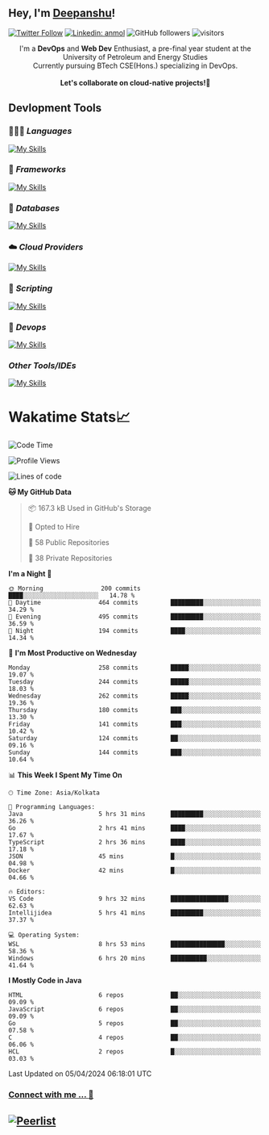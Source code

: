 ## Hey, I'm [Deepanshu](https://bio.link/deepanshgk)!

[![Twitter Follow](https://img.shields.io/twitter/follow/deepanshuurawat?label=Follow)](https://twitter.com/intent/follow?screen_name=deepanshuurawat)
[![Linkedin: anmol](https://img.shields.io/badge/-deepanshu-blue?style=flat-square&logo=Linkedin&logoColor=white&link=https://www.linkedin.com/in/deepanshu-rawat6/)](https://www.linkedin.com/in/deepanshu-rawat6/)
![GitHub followers](https://img.shields.io/github/followers/deepanshu-rawat6?label=Follow&style=social)
![visitors](https://visitor-badge.laobi.icu/badge?page_id=deepanshu-rawat6.deepanshu-rawat6)


<div align="center">
I'm a <b>DevOps</b> and <b>Web Dev</b> Enthusiast, a pre-final year student at the University of Petroleum and Energy Studies <br> Currently pursuing BTech CSE(Hons.) specializing in DevOps.
</div>

<br>

<div align="center">
 <b>Let's collaborate on cloud-native projects!🚀</b>
</div>

## **Devlopment Tools**

### 🧑🏻‍💻 *Languages*
[![My Skills](https://skillicons.dev/icons?i=go,java,py,js,ts,html,css&theme=dark)](https://skillicons.dev)

### 🔎 *Frameworks*
[![My Skills](https://skillicons.dev/icons?i=nodejs,express&theme=dark)](https://skillicons.dev)

### 🛅 *Databases*
[![My Skills](https://skillicons.dev/icons?i=mysql,mongodb,postgres,prisma&theme=dark)](https://skillicons.dev)

### ☁️ *Cloud Providers*
[![My Skills](https://skillicons.dev/icons?i=aws,netlify&theme=dark)](https://skillicons.dev)

### 📜 *Scripting*
[![My Skills](https://skillicons.dev/icons?i=bash&theme=dark)](https://skillicons.dev)

### 👀 *Devops*
[![My Skills](https://skillicons.dev/icons?i=docker,kubernetes,githubactions,jenkins,grafana,prometheus&theme=dark)](https://skillicons.dev)

### *Other Tools/IDEs*
[![My Skills](https://skillicons.dev/icons?i=git,github,vscode,idea,maven&theme=dark)](https://skillicons.dev)

# Wakatime Stats📈

<!--START_SECTION:waka-->
![Code Time](http://img.shields.io/badge/Code%20Time-268%20hrs%2024%20mins-blue)

![Profile Views](http://img.shields.io/badge/Profile%20Views-0-blue)

![Lines of code](https://img.shields.io/badge/From%20Hello%20World%20I%27ve%20Written-606.9%20thousand%20lines%20of%20code-blue)

**🐱 My GitHub Data** 

> 📦 167.3 kB Used in GitHub's Storage 
 > 
> 💼 Opted to Hire
 > 
> 📜 58 Public Repositories 
 > 
> 🔑 38 Private Repositories 
 > 
**I'm a Night 🦉** 

```text
🌞 Morning                200 commits         ████░░░░░░░░░░░░░░░░░░░░░   14.78 % 
🌆 Daytime                464 commits         █████████░░░░░░░░░░░░░░░░   34.29 % 
🌃 Evening                495 commits         █████████░░░░░░░░░░░░░░░░   36.59 % 
🌙 Night                  194 commits         ████░░░░░░░░░░░░░░░░░░░░░   14.34 % 
```
📅 **I'm Most Productive on Wednesday** 

```text
Monday                   258 commits         █████░░░░░░░░░░░░░░░░░░░░   19.07 % 
Tuesday                  244 commits         █████░░░░░░░░░░░░░░░░░░░░   18.03 % 
Wednesday                262 commits         █████░░░░░░░░░░░░░░░░░░░░   19.36 % 
Thursday                 180 commits         ███░░░░░░░░░░░░░░░░░░░░░░   13.30 % 
Friday                   141 commits         ███░░░░░░░░░░░░░░░░░░░░░░   10.42 % 
Saturday                 124 commits         ██░░░░░░░░░░░░░░░░░░░░░░░   09.16 % 
Sunday                   144 commits         ███░░░░░░░░░░░░░░░░░░░░░░   10.64 % 
```


📊 **This Week I Spent My Time On** 

```text
🕑︎ Time Zone: Asia/Kolkata

💬 Programming Languages: 
Java                     5 hrs 31 mins       █████████░░░░░░░░░░░░░░░░   36.26 % 
Go                       2 hrs 41 mins       ████░░░░░░░░░░░░░░░░░░░░░   17.67 % 
TypeScript               2 hrs 36 mins       ████░░░░░░░░░░░░░░░░░░░░░   17.18 % 
JSON                     45 mins             █░░░░░░░░░░░░░░░░░░░░░░░░   04.98 % 
Docker                   42 mins             █░░░░░░░░░░░░░░░░░░░░░░░░   04.66 % 

🔥 Editors: 
VS Code                  9 hrs 32 mins       ████████████████░░░░░░░░░   62.63 % 
Intellijidea             5 hrs 41 mins       █████████░░░░░░░░░░░░░░░░   37.37 % 

💻 Operating System: 
WSL                      8 hrs 53 mins       ███████████████░░░░░░░░░░   58.36 % 
Windows                  6 hrs 20 mins       ██████████░░░░░░░░░░░░░░░   41.64 % 
```

**I Mostly Code in Java** 

```text
HTML                     6 repos             ██░░░░░░░░░░░░░░░░░░░░░░░   09.09 % 
JavaScript               6 repos             ██░░░░░░░░░░░░░░░░░░░░░░░   09.09 % 
Go                       5 repos             ██░░░░░░░░░░░░░░░░░░░░░░░   07.58 % 
C                        4 repos             ██░░░░░░░░░░░░░░░░░░░░░░░   06.06 % 
HCL                      2 repos             █░░░░░░░░░░░░░░░░░░░░░░░░   03.03 % 
```




 Last Updated on 05/04/2024 06:18:01 UTC
<!--END_SECTION:waka-->



### [Connect with me ... 💬](https://bio.link/deepanshgk) 
[![Peerlist](https://github-readme-badge.peerlist.io/api/deepanshurawat6?style=social)](https://peerlist.io/deepanshurawat6) 
---

<!--- 
![Snake animation](https://github.com/deepanshu-rawat6/deepanshu-rawat6/blob/output/github-contribution-grid-snake.svg)
---
--->

<!--- 
[![@deepanshurawat6's Holopin board](https://holopin.io/api/user/board?user=deepanshurawat6)](https://holopin.io/@deepanshurawat6)
---
--->
